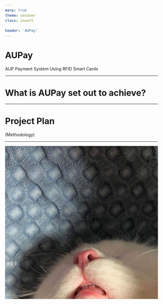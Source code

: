 ```yaml
---
marp: true
theme: uncover
class: invert

header: 'AUPay'
---
```


# AUPay

AUP Payment System Using RFID Smart Cards

---


# What is AUPay set out to achieve?

---

# Project Plan 
(Methodology) 

---
![h:5in](media/cat.jpg)


